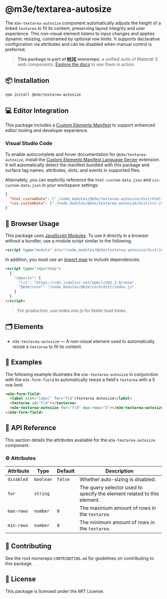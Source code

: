 # @m3e/textarea-autosize

The `m3e-textarea-autosize` component automatically adjusts the height of a linked `textarea` to fit its content, preserving layout integrity and user experience. This non-visual element listens to input changes and applies dynamic resizing, constrained by optional row limits. It supports declarative configuration via attributes and can be disabled when manual control is preferred.

> **This package is part of [M3E](https://github.com/matraic/m3e) monorepo**, a unified suite of Material 3 web components. [Explore the docs](https://matraic.github.io/m3e) to see them in action.

## 📦 Installation

```bash
npm install @m3e/textarea-autosize
```

## 💻 Editor Integration

This package includes a [Custom Elements Manifest](https://github.com/webcomponents/custom-elements-manifest) to support enhanced editor tooling and developer experience.

### Visual Studio Code

To enable autocomplete and hover documentation for `@m3e/textarea-autosize`, install the [Custom Elements Manifest Language Server](https://marketplace.visualstudio.com/items?itemName=pwrs.cem-language-server-vscode) extension. It will automatically detect the manifest bundled with this package and surface tag names, attributes, slots, and events in supported files.

Alternately, you can explicitly reference the `html-custom-data.json` and `css-custom-data.json` in your workspace settings:

```json
{
  "html.customData": ["./node_modules/@m3e/textarea-autosize/dist/html-custom-data.json"],
  "css.customData": ["./node_modules/@m3e/textarea-autosize/dist/css-custom-data.json"]
}
```

## 🚀 Browser Usage

This package uses [JavaScript Modules](https://developer.mozilla.org/en-US/docs/Web/JavaScript/Guide/Modules#module_specifiers). To use it directly in a browser without a bundler, use a module script similar to the following.

```html
<script type="module" src="/node_modules/@m3e/textarea-autosize/dist/index.js"></script>
```

In addition, you must use an [import map](https://developer.mozilla.org/en-US/docs/Web/HTML/Reference/Elements/script/type/importmap) to include dependencies.

```html
<script type="importmap">
  {
    "imports": {
      "lit": "https://cdn.jsdelivr.net/npm/lit@3.3.0/+esm",
      "@m3e/core": "/node_modules/@m3e/core/dist/index.js"
    }
  }
</script>
```

> For production, use index.min.js for faster load times.

## 🗂️ Elements

- `m3e-textarea-autosize` — A non-visual element used to automatically resize a `textarea` to fit its content.

## 🧪 Examples

The following example illustrates the `m3e-textarea-autosize` in conjunction with the `m3e-form-field` to automatically resize a field's `textarea` with a 5 row limit.

```html
<m3e-form-field>
  <label slot="label" for="fld">Textarea Autosize</label>
  <textarea id="fld"></textarea>
  <m3e-textarea-autosize for="fld" max-rows="5"></m3e-textarea-autosize>
</m3e-form-field>
```

## 📖 API Reference

This section details the attributes available for the `m3e-textarea-autosize` component.

### ⚙️ Attributes

| Attribute  | Type      | Default | Description                                                             |
| ---------- | --------- | ------- | ----------------------------------------------------------------------- |
| `disabled` | `boolean` | `false` | Whether auto-sizing is disabled.                                        |
| `for`      | `string`  |         | The query selector used to specify the element related to this element. |
| `max-rows` | `number`  | `0`     | The maximum amount of rows in the `textarea`.                           |
| `min-rows` | `number`  | `0`     | The minimum amount of rows in the `textarea`.                           |

## 🤝 Contributing

See the root monorepo `CONTRIBUTING.md` for guidelines on contributing to this package.

## 📄 License

This package is licensed under the MIT License.

